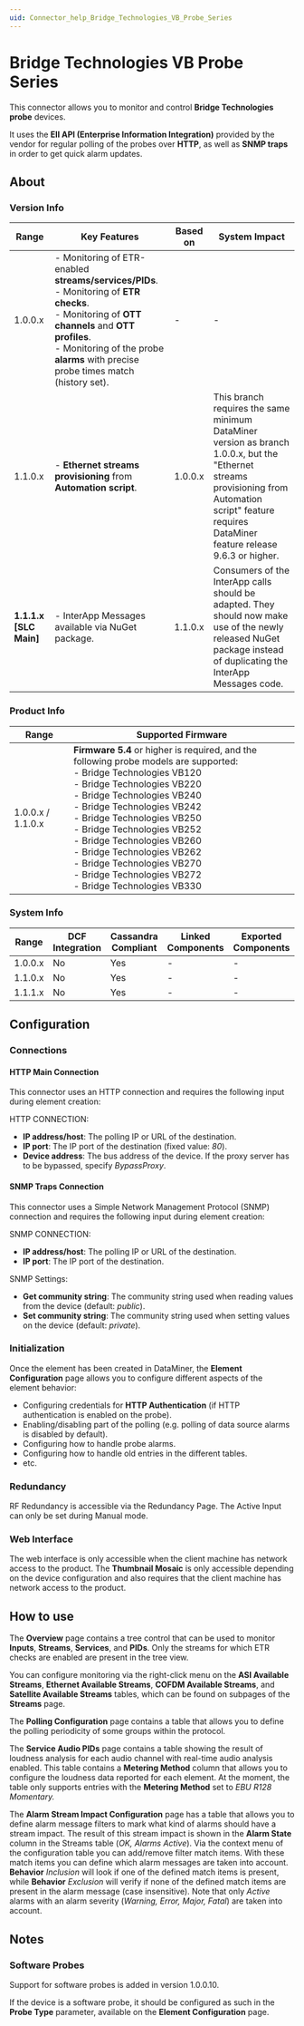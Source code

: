 ```yaml
---
uid: Connector_help_Bridge_Technologies_VB_Probe_Series
---
```


# Bridge Technologies VB Probe Series

This connector allows you to monitor and control **Bridge Technologies probe** devices.

It uses the **EII API (Enterprise Information Integration)** provided by the vendor for regular polling of the probes over **HTTP**, as well as **SNMP traps** in order to get quick alarm updates.

## About

### Version Info

| Range | Key Features | Based on | System Impact |
|--|--|--|--|
| 1.0.0.x | - Monitoring of ETR-enabled **streams/services/PIDs**. <br>- Monitoring of **ETR checks**. <br>- Monitoring of **OTT channels** and **OTT profiles**. <br>- Monitoring of the probe **alarms** with precise probe times match (history set). | - | - |
| 1.1.0.x | - **Ethernet streams provisioning** from **Automation script**. | 1.0.0.x | This branch requires the same minimum DataMiner version as branch 1.0.0.x, but the "Ethernet streams provisioning from Automation script" feature requires DataMiner feature release 9.6.3 or higher. |
| **1.1.1.x \[SLC Main\]** | - InterApp Messages available via NuGet package. | 1.1.0.x | Consumers of the InterApp calls should be adapted. They should now make use of the newly released NuGet package instead of duplicating the InterApp Messages code. |

### Product Info

| Range | Supported Firmware |
|--|--|
| 1.0.0.x / 1.1.0.x | **Firmware 5.4** or higher is required, and the following probe models are supported:<br>- Bridge Technologies VB120<br>- Bridge Technologies VB220<br>- Bridge Technologies VB240<br>- Bridge Technologies VB242<br>- Bridge Technologies VB250<br>- Bridge Technologies VB252<br>- Bridge Technologies VB260<br>- Bridge Technologies VB262<br>- Bridge Technologies VB270<br>- Bridge Technologies VB272<br>- Bridge Technologies VB330 |

### System Info

| Range     | DCF Integration     | Cassandra Compliant     | Linked Components     | Exported Components     |
|-----------|---------------------|-------------------------|-----------------------|-------------------------|
| 1.0.0.x   | No                  | Yes                     | -                     | -                       |
| 1.1.0.x   | No                  | Yes                     | -                     | -                       |
| 1.1.1.x   | No                  | Yes                     | -                     | -                       |

## Configuration

### Connections

#### HTTP Main Connection

This connector uses an HTTP connection and requires the following input during element creation:

HTTP CONNECTION:

- **IP address/host**: The polling IP or URL of the destination.
- **IP port**: The IP port of the destination (fixed value: *80*).
- **Device address**: The bus address of the device. If the proxy server has to be bypassed, specify *BypassProxy*.

#### SNMP Traps Connection

This connector uses a Simple Network Management Protocol (SNMP) connection and requires the following input during element creation:

SNMP CONNECTION:

- **IP address/host**: The polling IP or URL of the destination.
- **IP port**: The IP port of the destination.

SNMP Settings:

- **Get community string**: The community string used when reading values from the device (default: *public*).
- **Set community string**: The community string used when setting values on the device (default: *private*).

### Initialization

Once the element has been created in DataMiner, the **Element Configuration** page allows you to configure different aspects of the element behavior:

- Configuring credentials for **HTTP Authentication** (if HTTP authentication is enabled on the probe).
- Enabling/disabling part of the polling (e.g. polling of data source alarms is disabled by default).
- Configuring how to handle probe alarms.
- Configuring how to handle old entries in the different tables.
- etc.

### Redundancy

RF Redundancy is accessible via the Redundancy Page. The Active Input can only be set during Manual mode.

### Web Interface

The web interface is only accessible when the client machine has network access to the product. The **Thumbnail Mosaic** is only accessible depending on the device configuration and also requires that the client machine has network access to the product.

## How to use

The **Overview** page contains a tree control that can be used to monitor **Inputs**, **Streams**, **Services**, and **PIDs**. Only the streams for which ETR checks are enabled are present in the tree view.

You can configure monitoring via the right-click menu on the **ASI Available Streams**, **Ethernet Available Streams**, **COFDM Available Streams**, and **Satellite Available Streams** tables, which can be found on subpages of the **Streams** page.

The **Polling Configuration** page contains a table that allows you to define the polling periodicity of some groups within the protocol.

The **Service Audio PIDs** page contains a table showing the result of loudness analysis for each audio channel with real-time audio analysis enabled. This table contains a **Metering Method** column that allows you to configure the loudness data reported for each element. At the moment, the table only supports entries with the **Metering Method** set to *EBU R128 Momentary.*

The **Alarm Stream Impact Configuration** page has a table that allows you to define alarm message filters to mark what kind of alarms should have a stream impact. The result of this stream impact is shown in the **Alarm State** column in the Streams table (*OK, Alarms Active*). Via the context menu of the configuration table you can add/remove filter match items. With these match items you can define which alarm messages are taken into account. **Behavior** *Inclusion* will look if one of the defined match items is present, while **Behavior** *Exclusion* will verify if none of the defined match items are present in the alarm message (case insensitive).
Note that only *Active* alarms with an alarm severity (*Warning, Error, Major, Fatal*) are taken into account.

## Notes

### Software Probes

Support for software probes is added in version 1.0.0.10.

If the device is a software probe, it should be configured as such in the **Probe Type** parameter, available on the **Element Configuration** page.
